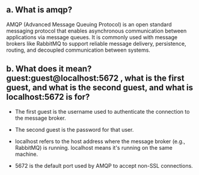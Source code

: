 ## a. What is amqp?

AMQP (Advanced Message Queuing Protocol) is an open standard messaging protocol that enables asynchronous communication between applications via message queues. It is commonly used with message brokers like RabbitMQ to support reliable message delivery, persistence, routing, and decoupled communication between systems.

## b. What does it mean? guest:guest@localhost:5672 , what is the first guest, and what is the second guest, and what is localhost:5672 is for?

- The first guest is the username used to authenticate the connection to the message broker.

- The second guest is the password for that user.

- localhost refers to the host address where the message broker (e.g., RabbitMQ) is running. localhost means it's running on the same machine.

- 5672 is the default port used by AMQP to accept non-SSL connections.
